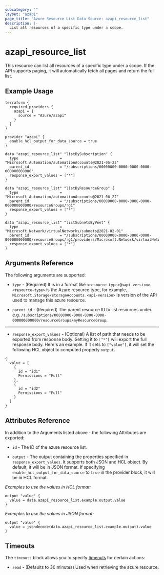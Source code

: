 ```yaml
---
subcategory: ""
layout: "azapi"
page_title: "Azure Resource List Data Source: azapi_resource_list"
description: |-
  List all resources of a specific type under a scope.
---
```


# azapi_resource_list

This resource can list all resources of a specific type under a scope. If the API supports paging, it will automatically fetch all pages and return the full list.

## Example Usage

```hcl
terraform {
  required_providers {
    azapi = {
      source = "Azure/azapi"
    }
  }
}

provider "azapi" {
  enable_hcl_output_for_data_source = true
}

data "azapi_resource_list" "listBySubscription" {
  type                   = "Microsoft.Automation/automationAccounts@2021-06-22"
  parent_id              = "/subscriptions/00000000-0000-0000-0000-000000000000"
  response_export_values = ["*"]
}

data "azapi_resource_list" "listByResourceGroup" {
  type                   = "Microsoft.Automation/automationAccounts@2021-06-22"
  parent_id              = "/subscriptions/00000000-0000-0000-0000-000000000000/resourceGroups/rg1"
  response_export_values = ["*"]
}

data "azapi_resource_list" "listSubnetsByVnet" {
  type                   = "Microsoft.Network/virtualNetworks/subnets@2021-02-01"
  parent_id              = "/subscriptions/00000000-0000-0000-0000-000000000000/resourceGroups/rg1/providers/Microsoft.Network/virtualNetworks/vnet1"
  response_export_values = ["*"]
}

```

## Arguments Reference

The following arguments are supported:

* `type` - (Required) It is in a format like `<resource-type>@<api-version>`. `<resource-type>` is the Azure resource type, for example, `Microsoft.Storage/storageAccounts`.
  `<api-version>` is version of the API used to manage this azure resource.

* `parent_id` - (Required) The parent resource ID to list resources under. e.g. `/subscriptions/00000000-0000-0000-0000-000000000000/resourceGroups/myResourceGroup`.

---

* `response_export_values` - (Optional) A list of path that needs to be exported from response body.
  Setting it to `["*"]` will export the full response body.
  Here's an example. If it sets to `["value"]`, it will set the following HCL object to computed property `output`.
```
{
  value = [
    {
      id = "id1"
      Permissions = "Full"
    },
    {
      id = "id2"
      Permissions = "Full"
    }
  ]
}
```

## Attributes Reference

In addition to the Arguments listed above - the following Attributes are exported:

* `id` - The ID of the azure resource list.

* `output` - The output containing the properties specified in `response_export_values`. It supports both JSON and HCL object. By default, it will be in JSON format.
  If specifying `enable_hcl_output_for_data_source` to `true` in the provider block, it will be in HCL format.


*Examples to use the values in HCL format:*
```hcl
output "value" {
  value = data.azapi_resource_list.example.output.value
}
```
*Examples to use the values in JSON format:*
```hcl
output "value" {
  value = jsondecode(data.azapi_resource_list.example.output).value
}
```

## Timeouts

The `timeouts` block allows you to specify [timeouts](https://www.terraform.io/docs/configuration/resources.html#timeouts) for certain actions:

* `read` - (Defaults to 30 minutes) Used when retrieving the azure resource.
